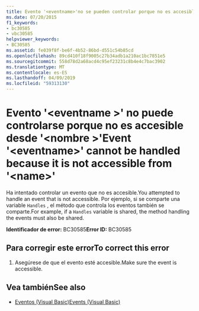 ```yaml
---
title: Evento '<eventname>'no se pueden controlar porque no es accesible desde'<name>'
ms.date: 07/20/2015
f1_keywords:
- bc30585
- vbc30585
helpviewer_keywords:
- BC30585
ms.assetid: fe039f8f-be6f-4b52-86bd-d551c54b85cd
ms.openlocfilehash: 89cd410f18f9005c27b34adb1a210ac1bc7851e5
ms.sourcegitcommit: 558d78d2a68acd4c95ef23231c8b4e4c7bac3902
ms.translationtype: MT
ms.contentlocale: es-ES
ms.lasthandoff: 04/09/2019
ms.locfileid: "59313130"
---
```

# <a name="event-eventname-cannot-be-handled-because-it-is-not-accessible-from-name"></a><span data-ttu-id="bcdea-102">Evento '\<eventname >' no puede controlarse porque no es accesible desde '\<nombre >'</span><span class="sxs-lookup"><span data-stu-id="bcdea-102">Event '\<eventname>' cannot be handled because it is not accessible from '\<name>'</span></span>
<span data-ttu-id="bcdea-103">Ha intentado controlar un evento que no es accesible.</span><span class="sxs-lookup"><span data-stu-id="bcdea-103">You attempted to handle an event that is not accessible.</span></span> <span data-ttu-id="bcdea-104">Por ejemplo, si se comparte una variable `Handles` , el método que controla los eventos también se comparte.</span><span class="sxs-lookup"><span data-stu-id="bcdea-104">For example, if a `Handles` variable is shared, the method handling the events must also be shared.</span></span>  
  
 <span data-ttu-id="bcdea-105">**Identificador de error:** BC30585</span><span class="sxs-lookup"><span data-stu-id="bcdea-105">**Error ID:** BC30585</span></span>  
  
## <a name="to-correct-this-error"></a><span data-ttu-id="bcdea-106">Para corregir este error</span><span class="sxs-lookup"><span data-stu-id="bcdea-106">To correct this error</span></span>  
  
1. <span data-ttu-id="bcdea-107">Asegúrese de que el evento esté accesible.</span><span class="sxs-lookup"><span data-stu-id="bcdea-107">Make sure the event is accessible.</span></span>  
  
## <a name="see-also"></a><span data-ttu-id="bcdea-108">Vea también</span><span class="sxs-lookup"><span data-stu-id="bcdea-108">See also</span></span>

- [<span data-ttu-id="bcdea-109">Eventos (Visual Basic)</span><span class="sxs-lookup"><span data-stu-id="bcdea-109">Events (Visual Basic)</span></span>](~/docs/visual-basic/programming-guide/language-features/events/index.md)
